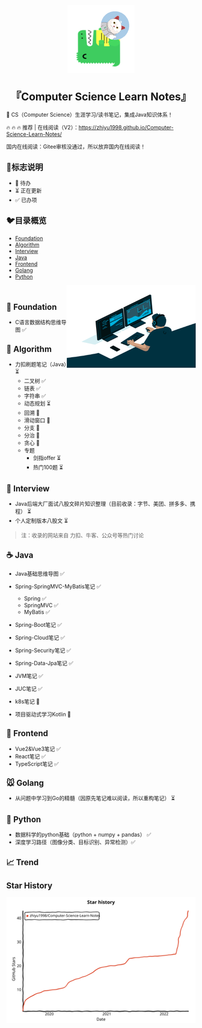 

<div align="center">
	<img width="180px" src="static/img/logo.png">
    <h1 > 『Computer Science Learn Notes』 </h1>
	<p>
</div>


:rocket: CS（Computer Science）生涯学习/读书笔记，集成Java知识体系！

:fire: :fire: :fire:  推荐 | 在线阅读（V2）：https://zhiyu1998.github.io/Computer-Science-Learn-Notes/

国内在线阅读：Gitee审核没通过，所以放弃国内在线阅读！

## :milky_way:标志说明

* 🚫 待办
* ⏳ 正在更新
* ✅ 已办项



## :bird:目录概览

* [Foundation](#foundation)
* [Algorithm](#algorithm)
* [Interview](#Interview)
* [Java](#java)
* [Frontend](#Frontend)
* [Golang](#golang)
* [Python](#python)

<img align="right" alt="GIF" src="static/img/code.gif" width="343" height="220" title="Do what you like, and do it best!"> &nbsp;

## :baby_chick: Foundation

* C语言数据结构思维导图 ✅ 



## :penguin: Algorithm

* 力扣刷题笔记（Java）⏳ 
  * 二叉树  ✅
  * 链表 ✅
  * 字符串  ✅
  * 动态规划 ⏳
  * 回溯 🚫
  * 滑动窗口 🚫
  * 分支 🚫
  * 分治 🚫
  * 贪心 🚫
  * 专题
    * 剑指offer ⏳
    * 热门100题 ⏳



## :tiger: Interview 

* Java后端大厂面试八股文碎片知识整理（目前收录：字节、美团、拼多多、携程） ⏳ 
* 个人定制版本八股文 ⏳ 

> 注：收录的网站来自 力扣、牛客、公众号等热门讨论



## :coffee: Java

*  Java基础思维导图 ✅ 
* Spring-SpringMVC-MyBatis笔记 ✅ 
  * Spring  ✅
  * SpringMVC ✅
  * MyBatis ✅

* Spring-Boot笔记 ✅ 
* Spring-Cloud笔记 ✅ 
* Spring-Security笔记 ✅ 
*  Spring-Data-Jpa笔记 ✅ 
* JVM笔记 ✅ 
* JUC笔记 ✅ 
* k8s笔记 🚫
* 项目驱动式学习Kotlin 🚫



## :ocean: Frontend

* Vue2&Vue3笔记 ✅ 
* React笔记 ✅ 
* TypeScript笔记 ✅ 



## :mouse: Golang

* 从问题中学习到Go的精髓（因原先笔记难以阅读，所以重构笔记） ⏳



## :snake: Python

* 数据科学的python基础（python + numpy + pandas） ✅ 
* 深度学习路径（图像分类、目标识别、异常检测）✅ 



## :chart_with_upwards_trend: Trend

## Star History

[![Star History Chart](images/Computer-Science-Learn-Notes&type=Date-16545778528646.svg+xml)](https://star-history.com/#zhiyu1998/Computer-Science-Learn-Notes&Date)
